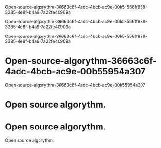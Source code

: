 Open-source-algorythm-36663c6f-4adc-4bcb-ac9e-00b5-556ff838-3385-4e8f-b4a9-7a22fe40909a

Open-source-algorythm-36663c6f-4adc-4bcb-ac9e-00b5-556ff838-3385-4e8f-b4a9-7a22fe40909a

Open-source-algorythm-36663c6f-4adc-4bcb-ac9e-00b5-556ff838-3385-4e8f-b4a9-7a22fe40909a

# Open-source-algorythm-36663c6f-4adc-4bcb-ac9e-00b55954a307

Open-source-algorythm-36663c6f-4adc-4bcb-ac9e-00b55954a307

# Open source algorythm.

# Open source algorythm.

Open source algorythm.